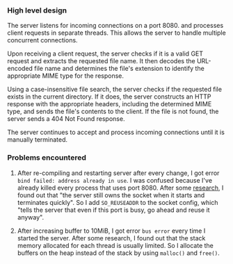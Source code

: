 ### High level design
The server listens for incoming connections on a port 8080. and processes client requests in separate threads. This allows the server to handle multiple concurrent connections.

Upon receiving a client request, the server checks if it is a valid GET request and extracts the requested file name. It then decodes the URL-encoded file name and determines the file's extension to identify the appropriate MIME type for the response.

Using a case-insensitive file search, the server checks if the requested file exists in the current directory. If it does, the server constructs an HTTP response with the appropriate headers, including the determined MIME type, and sends the file's contents to the client. If the file is not found, the server sends a 404 Not Found response.

The server continues to accept and process incoming connections until it is manually terminated.

### Problems encountered
1. After re-compiling and restarting server after every change, I got error `bind failed: address already in use`. I was confused because I've already killed every process that uses port 8080. After some [research](https://stackoverflow.com/questions/15198834/bind-failed-address-already-in-use), I found out that "the server still owns the socket when it starts and terminates quickly". So I add `SO_REUSEADDR` to the socket config, which "tells the server that even if this port is busy, go ahead and reuse it anyway".

2. After increasing buffer to 10MiB, I got error `bus error` every time I started the server. After some research, I found out that the stack memory allocated for each thread is usually limited. So I allocate the buffers on the heap instead of the stack by using `malloc()` and `free()`.

